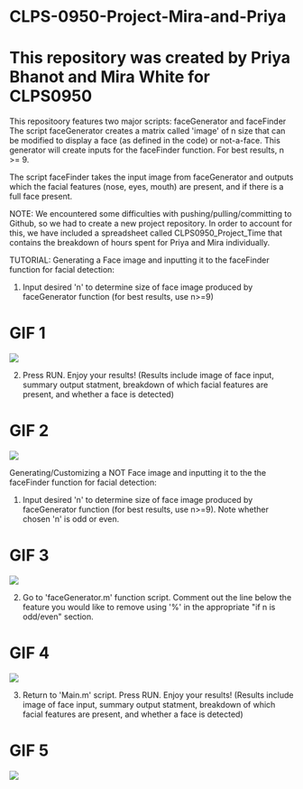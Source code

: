 # CLPS-0950-Project-Mira-and-Priya
# This repository was created by Priya Bhanot and Mira White for CLPS0950

This repositoory features two major scripts: faceGenerator and faceFinder
The script faceGenerator creates a matrix called 'image' of n size that can be modified to display a face (as defined in the code) or not-a-face. This generator will create inputs for the faceFinder function. For best results, n >= 9. 

The script faceFinder takes the input image from faceGenerator and outputs which the facial features (nose, eyes, mouth) are present, and if there is a full face present.  


NOTE: We encountered some difficulties with pushing/pulling/committing to Github, so we had to create a new project repository. In order to account for this, we have included a spreadsheet called CLPS0950_Project_Time that contains the breakdown of hours spent for Priya and Mira individually. 

TUTORIAL:
Generating a Face image and inputting it to the faceFinder function for facial detection:

1. Input desired 'n' to determine size of face image produced by faceGenerator function (for best results, use n>=9)


# GIF 1
![](https://github.com/mirawhite2/CLPS-0950-Project-Mira-and-Priya/blob/master/GIF%201.gif)

2. Press RUN. Enjoy your results! (Results include image of face input, summary output statment, breakdown of which facial features are present, and whether a face is detected)


# GIF 2
![](https://github.com/mirawhite2/CLPS-0950-Project-Mira-and-Priya/blob/master/GIF%202.gif)

Generating/Customizing a NOT Face image and inputting it to the the faceFinder function for facial detection:

1. Input desired 'n' to determine size of face image produced by faceGenerator function (for best results, use n>=9). Note whether chosen 'n' is odd or even.


# GIF 3
![](https://github.com/mirawhite2/CLPS-0950-Project-Mira-and-Priya/blob/master/GIF%203.gif)

2. Go to 'faceGenerator.m' function script. Comment out the line below the feature you would like to remove using '%' in the appropriate "if n is odd/even" section.


# GIF 4
![](https://github.com/mirawhite2/CLPS-0950-Project-Mira-and-Priya/blob/master/GIF%204.gif)

3. Return to 'Main.m' script. Press RUN. Enjoy your results! (Results include image of face input, summary output statment, breakdown of which facial features are present, and whether a face is detected)


# GIF 5
![](https://github.com/mirawhite2/CLPS-0950-Project-Mira-and-Priya/blob/master/GIF%205.gif)
